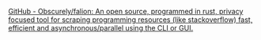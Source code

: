 
[GitHub - Obscurely/falion: An open source, programmed in rust, privacy focused tool for scraping programming resources (like stackoverflow) fast, efficient and asynchronous/parallel using the CLI or GUI.](https://github.com/Obscurely/falion)
